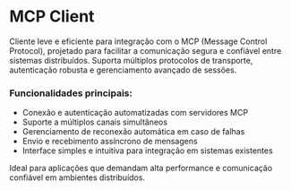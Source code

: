 # MCP Client

Cliente leve e eficiente para integração com o MCP (Message Control Protocol), projetado para facilitar a comunicação segura e confiável entre sistemas distribuídos. Suporta múltiplos protocolos de transporte, autenticação robusta e gerenciamento avançado de sessões.

### Funcionalidades principais:
- Conexão e autenticação automatizadas com servidores MCP
- Suporte a múltiplos canais simultâneos
- Gerenciamento de reconexão automática em caso de falhas
- Envio e recebimento assíncrono de mensagens
- Interface simples e intuitiva para integração em sistemas existentes

Ideal para aplicações que demandam alta performance e comunicação confiável em ambientes distribuídos.
